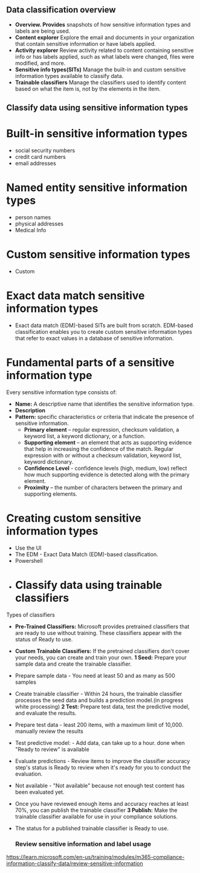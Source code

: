 ## Data classification overview
* **Overview. Provides** snapshots of how sensitive information types and labels are being used.
* **Content explorer** Explore the email and documents in your organization that contain sensitive information or have labels applied.
* **Activity explorer** Review activity related to content containing sensitive info or has labels applied, such as what labels were changed, files were modified, and more.
* **Sensitive info types(SITs)** Manage the built-in and custom sensitive information types available to classify data.
* **Trainable classifiers** Manage the classifiers used to identify content based on what the item is, not by the elements in the item.
## Classify data using sensitive information types
# Built-in sensitive information types
*  social security numbers
*  credit card numbers
*  email addresses
# Named entity sensitive information types
*  person names
*  physical addresses
*  Medical Info
# Custom sensitive information types
* Custom
# Exact data match sensitive information types
* Exact data match (EDM)-based SITs are built from scratch. EDM-based classification enables you to create custom sensitive information types that refer to exact values in a database of sensitive information.
# Fundamental parts of a sensitive information type
Every sensitive information type consists of:
* **Name:** A descriptive name that identifies the sensitive information type.
* **Description**
* **Pattern:** specific characteristics or criteria that indicate the presence of sensitive information.
  * **Primary element** – regular expression, checksum validation, a keyword list, a keyword dictionary, or a function.
  * **Supporting element** – an element that acts as supporting evidence that help in increasing the confidence of the match. Regular expression with or without a checksum validation, keyword list, keyword dictionary.
  * **Confidence Level** - confidence levels (high, medium, low) reflect how much supporting evidence is detected along with the primary element.
  * **Proximity** – the number of characters between the primary and supporting elements.
# Creating custom sensitive information types
* Use the UI
* The EDM -  Exact Data Match (EDM)-based classification.
* Powershell
* # Classify data using trainable classifiers
Types of classifiers
* **Pre-Trained Classifiers:** Microsoft provides pretrained classifiers that are ready to use without training. These classifiers appear with the status of Ready to use.
* **Custom Trainable Classifiers:** If the pretrained classifiers don't cover your needs, you can create and train your own.
**1 Seed:** Prepare your sample data and create the trainable classifier.
* Prepare sample data - You need at least 50 and as many as 500 samples
* Create trainable classifier - Within 24 hours, the trainable classifier processes the seed data and builds a prediction model.(in progress white processing)
**2 Test:** Prepare test data, test the predictive model, and evaluate the results.
* Prepare test data - least 200 items, with a maximum limit of 10,000. manually review the results
* Test predictive model: - Add data, can take up to a hour. done when "Ready to review" is available
* Evaluate predictions - Review items to improve the classifier accuracy step's status is Ready to review when it's ready for you to conduct the evaluation.
* Not available - "Not available" because not enough test content has been evaluated yet.
* Once you have reviewed enough items and accuracy reaches at least 70%, you can publish the trainable classifier
**3 Publish:** Make the trainable classifier available for use in your compliance solutions.
* The status for a published trainable classifier is Ready to use.

  ### Review sensitive information and label usage
https://learn.microsoft.com/en-us/training/modules/m365-compliance-information-classify-data/review-sensitive-information

